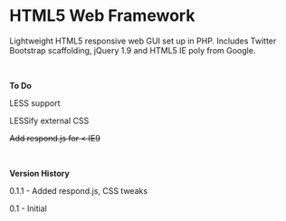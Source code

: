 HTML5 Web Framework
=========

Lightweight HTML5 responsive web GUI set up in PHP. Includes Twitter Bootstrap scaffolding, jQuery 1.9 and HTML5 IE poly from Google.

<br>

<b>To Do</b>

LESS support

LESSify external CSS

~~Add respond.js for < IE9~~

<!--Require.js-->

<!--.htaccess for PHP extensions-->

<br>

<b>Version History</b>

<!--0.1.2 - Added LESS support from http://leafo.net/lessphp/-->

0.1.1 - Added respond.js, CSS tweaks

0.1 - Initial
